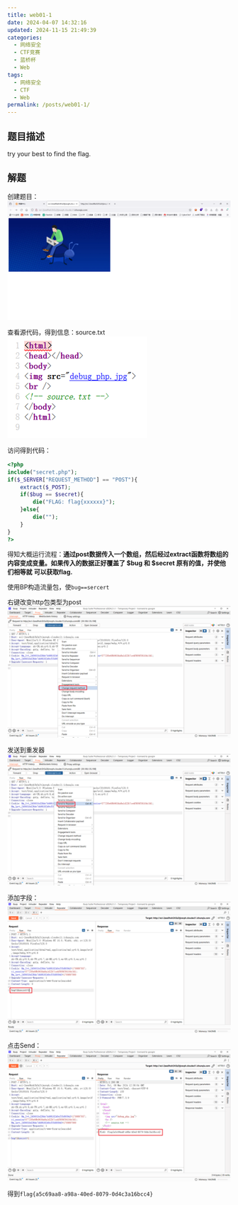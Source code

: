 ```yaml
---
title: web01-1
date: 2024-04-07 14:32:16
updated: 2024-11-15 21:49:39
categories:
  - 网络安全
  - CTF竞赛
  - 蓝桥杯
  - Web
tags:
  - 网络安全
  - CTF
  - Web
permalink: /posts/web01-1/
---
```

## 题目描述
try your best to find the flag.

## 解题
创建题目：
![](web01-1/image-20240308194833534.png)

查看源代码，得到信息：source.txt
![](web01-1/image-20240308194857558.png)

访问得到代码：
```php
<?php
include("secret.php");
if($_SERVER["REQUEST_METHOD"] == "POST"){
    extract($_POST);
    if($bug == $secret){
        die("FLAG: flag{xxxxxx}");
    }else{
        die("");
    }
}
?>
```
得知大概运行流程：**通过post数据传入一个数组，然后经过extract函数将数组的**
**内容变成变量。如果传入的数据正好覆盖了 \$bug 和 \$secret 原有的值，并使他们相等就**
**可以获取flag.**

使用BP构造流量包，使`bug==sercert`

右键改变http包类型为post
![](web01-1/image-20240308203638501.png)

发送到重发器
![](web01-1/image-20240308203723840.png)

添加字段：
![](web01-1/image-20240308203816945.png)

点击Send：
![](web01-1/image-20240308203840049.png)

得到`flag{a5c69aa8-a98a-40ed-8079-0d4c3a16bcc4}`